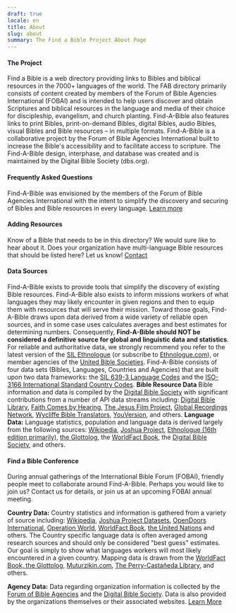 ```yaml
---
draft: true
locale: en
title: About
slug: about
summary: The Find a Bible Project About Page
---
```


#### The Project
Find a Bible is a web directory providing links to Bibles and biblical resources in the 7000+ languages of the world. The FAB directory primarily consists of content created by members of the Forum of Bible Agencies International (FOBAI) and is intended to help users discover and obtain Scriptures and biblical resources in the language and media of their choice for discipleship, evangelism, and church planting.  Find-A-Bible also features links to print Bibles, print-on-demand Bibles, digital Bibles, audio Bibles, visual Bibles and Bible resources – in multiple formats. Find-A-Bible is a collaborative project by the Forum of Bible Agencies International built to increase the Bible's accessibility and to facilitate access to scripture. The Find-A-Bible design, interphase, and database was created and is maintained by the Digital Bible Society (dbs.org).

#### Frequently Asked Questions
Find-A-Bible was envisioned by the members of the Forum of Bible Agencies International with the intent to simplify the discovery and securing of Bibles and Bible resources in every language.
[Learn more](faq)

#### Adding Resources
Know of a Bible that needs to be in this directory? We would sure like to hear about it. Does your organization have multi-language Bible resources that should be listed here? Let us know!
[Contact](contact)

#### Data Sources
Find-A-Bible exists to provide tools that simplify the discovery of existing Bible resources. Find-A-Bible also exists to inform missions workers of what languages they may likely encounter in given regions and then to equip them with resources that will serve their mission.  Toward those goals, Find-A-Bible draws upon data derived from a wide variety of reliable open sources, and in some case uses calculates averages and best estimates for determining numbers. Consequently, **Find-A-Bible should NOT be considered a definitive source for global and linguistic data and statistics**. For reliable and authoritative data, we strongly recommend you refer to the latest version of the [SIL Ethnologue](https://www.ethnologue.com/books) (or subscribe to [Ethnologue.com](https://www.ethnologue.com/)), or member agencies of the [United Bible Societies](https://unitedbiblesocieties.org/). Find-A-Bible consists of four data sets (Bibles, Languages, Countries and Agencies) that are built upon two data frameworks: the [SIL 639-3 Language Codes](https://iso639-3.sil.org/code_tables/639/data) and the [ISO-3166 International Standard Country Codes](https://www.iso.org/iso-3166-country-codes.html). **Bible Resource Data** Bible information and data is compiled by the [Digital Bible Society](https://dbs.org/) with significant contributions from a number of API data streams including: [Digital Bible Library](https://thedigitalbiblelibrary.org/), [Faith Comes by Hearing](https://www.faithcomesbyhearing.com/audio-bible-resources/bible-brain), [The Jesus Film Project](https://www.jesusfilm.org/), [Global Recordings Network](https://globalrecordings.net/), [Wycliffe Bible Translators](https://www.wycliffe.org/), [YouVersion](https://youversion.com/), and others. **Language Data:** Language statistics, population and language data is derived largely from the following sources: [Wikipedia](https://en.wikipedia.org/wiki/List_of_languages_by_number_of_native_speakers), [Joshua Project](https://joshuaproject.net/), [Ethnologue (16th edition primarily)](https://www.ethnologue.com/), [the Glottolog](https://glottolog.org/), the [WorldFact Book](https://www.cia.gov/the-world-factbook/), the [Digital Bible Society](https://www.dbs.org/), and others.

#### Find a Bible Conference
During annual gatherings of the International Bible Forum (FOBAI), friendly people meet to collaborate around Find-A-Bible. Perhaps you would like to join us? Contact us for details, or join us at an upcoming FOBAI annual meeting.

**Country Data:** Country statistics and information is gathered from a variety of source including: [Wikipedia](https://en.wikipedia.org/wiki/List_of_countries_and_dependencies_by_area), [Joshua Project Datasets](https://joshuaproject.net/resources/datasets), [OpenDoors International](https://www.opendoors.org/persecution/countries/), [Operation World](https://operationworld.org/), [WorldFact Book](https://www.cia.gov/the-world-factbook/), [the United Nations](https://www.un.org/en/library/page/databases) and others. The Country specific language data is often averaged among research sources and should only be considered "best guess" estimates. Our goal is simply to show what languages workers will most likely encountered in a given country.  Mapping data is drawn from the [WorldFact Book, ](https://www.cia.gov/the-world-factbook/)[the Glottolog](https://glottolog.org/), [Muturzikin.com](https://www.muturzikin.com/), [The Perry-Castañeda Library](https://maps.lib.utexas.edu/maps/index.html), and others.

**Agency Data:** Data regarding organization information is collected by the [Forum of Bible Agencies](https://forum-intl.org/) and the [Digital Bible Society](https://dbs.org/). Data is also provided by the organizations themselves or their associated websites. [Learn More](https://forum-intl.org/)